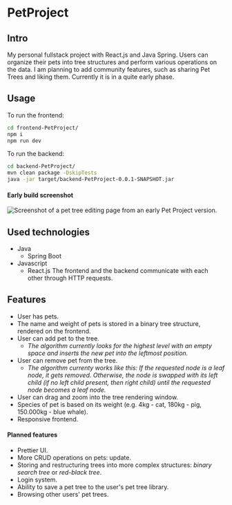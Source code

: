 # PetProject

## Intro
My personal fullstack project with React.js and Java Spring. Users can organize their
pets into tree structures and perform various operations on the data. I am planning to
add community features, such as sharing Pet Trees and liking them. Currently it is in a quite early phase.

## Usage
To run the frontend: 
```bash
cd frontend-PetProject/
npm i
npm run dev
```

To run the backend: 
```bash
cd backend-PetProject/
mvn clean package -DskipTests
java -jar target/backend-PetProject-0.0.1-SNAPSHOT.jar
```

#### Early build screenshot
![Screenshot of a pet tree editing page from an early Pet Project version.](https://i.imgur.com/LyvjGQa.png)

## Used technologies
- Java
  - Spring Boot
- Javascript
  - React.js
The frontend and the backend communicate with each other through HTTP requests.

## Features 
- User has pets.
- The name and weight of pets is stored in a binary tree structure, rendered on the frontend.
- User can add pet to the tree.
  - *The algorithm currently looks for the highest level with an empty space and inserts the new pet into the leftmost position.*
- User can remove pet from the tree.
  - *The algorithm currenty works like this: If the requested node is a leaf node, it gets removed. Otherwise, the node is swapped with its left child (if no left child present, then right child) until the requested node becomes a leaf node.*
- User can drag and zoom into the tree rendering window.
- Species of pet is based on its weight (e.g. 4kg - cat, 180kg - pig, 150.000kg - blue whale).
- Responsive frontend.

#### Planned features
- Prettier UI.
- More CRUD operations on pets: update.
- Storing and restructuring trees into more complex structures: *binary search tree* or *red-black tree*.
- Login system.
- Ability to save a pet tree to the user's pet tree library.
- Browsing other users' pet trees.
